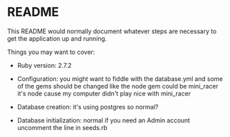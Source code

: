 # README

This README would normally document whatever steps are necessary to get the
application up and running.

Things you may want to cover:

* Ruby version:
2.7.2

* Configuration: you might want to fiddle with the database.yml and some of the gems should be changed like the node gem could be mini_racer it's node cause my computer didn't play nice with mini_racer

* Database creation:
it's using postgres so normal?

* Database initialization: normal if you need an Admin account uncomment the line in seeds.rb
